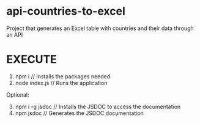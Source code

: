 # api-countries-to-excel
 Project that generates an Excel table with countries and their data through an API

 # EXECUTE

 1. npm i // Installs the packages needed
 2. node index.js // Runs the application

 Optional:

 3. npm i -g jsdoc // Installs the JSDOC to access the documentation
 4. npm jsdoc // Generates the JSDOC documentation

